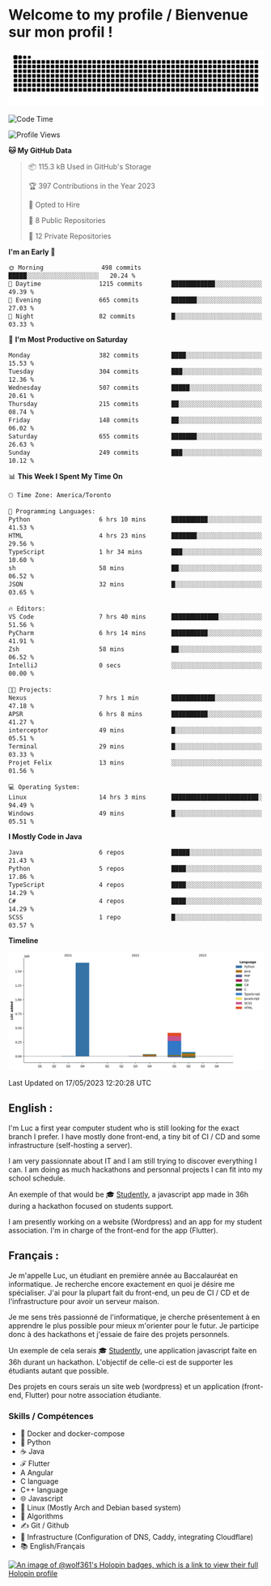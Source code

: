 # Welcome to my profile / Bienvenue sur mon profil !

![snake gif](https://github.com/wolf-361/wolf-361/blob/output/github-contribution-grid-snake.svg)

<!--START_SECTION:waka-->
![Code Time](http://img.shields.io/badge/Code%20Time-90%20hrs%2056%20mins-blue)

![Profile Views](http://img.shields.io/badge/Profile%20Views-0-blue)

**🐱 My GitHub Data** 

> 📦 115.3 kB Used in GitHub's Storage 
 > 
> 🏆 397 Contributions in the Year 2023
 > 
> 💼 Opted to Hire
 > 
> 📜 8 Public Repositories 
 > 
> 🔑 12 Private Repositories 
 > 
**I'm an Early 🐤** 

```text
🌞 Morning                498 commits         █████░░░░░░░░░░░░░░░░░░░░   20.24 % 
🌆 Daytime                1215 commits        ████████████░░░░░░░░░░░░░   49.39 % 
🌃 Evening                665 commits         ███████░░░░░░░░░░░░░░░░░░   27.03 % 
🌙 Night                  82 commits          █░░░░░░░░░░░░░░░░░░░░░░░░   03.33 % 
```
📅 **I'm Most Productive on Saturday** 

```text
Monday                   382 commits         ████░░░░░░░░░░░░░░░░░░░░░   15.53 % 
Tuesday                  304 commits         ███░░░░░░░░░░░░░░░░░░░░░░   12.36 % 
Wednesday                507 commits         █████░░░░░░░░░░░░░░░░░░░░   20.61 % 
Thursday                 215 commits         ██░░░░░░░░░░░░░░░░░░░░░░░   08.74 % 
Friday                   148 commits         ██░░░░░░░░░░░░░░░░░░░░░░░   06.02 % 
Saturday                 655 commits         ███████░░░░░░░░░░░░░░░░░░   26.63 % 
Sunday                   249 commits         ███░░░░░░░░░░░░░░░░░░░░░░   10.12 % 
```


📊 **This Week I Spent My Time On** 

```text
🕑︎ Time Zone: America/Toronto

💬 Programming Languages: 
Python                   6 hrs 10 mins       ██████████░░░░░░░░░░░░░░░   41.53 % 
HTML                     4 hrs 23 mins       ███████░░░░░░░░░░░░░░░░░░   29.56 % 
TypeScript               1 hr 34 mins        ███░░░░░░░░░░░░░░░░░░░░░░   10.60 % 
sh                       58 mins             ██░░░░░░░░░░░░░░░░░░░░░░░   06.52 % 
JSON                     32 mins             █░░░░░░░░░░░░░░░░░░░░░░░░   03.65 % 

🔥 Editors: 
VS Code                  7 hrs 40 mins       █████████████░░░░░░░░░░░░   51.56 % 
PyCharm                  6 hrs 14 mins       ██████████░░░░░░░░░░░░░░░   41.91 % 
Zsh                      58 mins             ██░░░░░░░░░░░░░░░░░░░░░░░   06.52 % 
IntelliJ                 0 secs              ░░░░░░░░░░░░░░░░░░░░░░░░░   00.00 % 

🐱‍💻 Projects: 
Nexus                    7 hrs 1 min         ████████████░░░░░░░░░░░░░   47.18 % 
APSR                     6 hrs 8 mins        ██████████░░░░░░░░░░░░░░░   41.27 % 
interceptor              49 mins             █░░░░░░░░░░░░░░░░░░░░░░░░   05.51 % 
Terminal                 29 mins             █░░░░░░░░░░░░░░░░░░░░░░░░   03.33 % 
Projet Felix             13 mins             ░░░░░░░░░░░░░░░░░░░░░░░░░   01.56 % 

💻 Operating System: 
Linux                    14 hrs 3 mins       ████████████████████████░   94.49 % 
Windows                  49 mins             █░░░░░░░░░░░░░░░░░░░░░░░░   05.51 % 
```

**I Mostly Code in Java** 

```text
Java                     6 repos             █████░░░░░░░░░░░░░░░░░░░░   21.43 % 
Python                   5 repos             ████░░░░░░░░░░░░░░░░░░░░░   17.86 % 
TypeScript               4 repos             ████░░░░░░░░░░░░░░░░░░░░░   14.29 % 
C#                       4 repos             ████░░░░░░░░░░░░░░░░░░░░░   14.29 % 
SCSS                     1 repo              █░░░░░░░░░░░░░░░░░░░░░░░░   03.57 % 
```



**Timeline**

![Lines of Code chart](https://raw.githubusercontent.com/wolf-361/wolf-361/main/assets/bar_graph.png)


 Last Updated on 17/05/2023 12:20:28 UTC
<!--END_SECTION:waka-->

## English : 

I'm Luc a first year computer student who is still looking for the exact branch I prefer. I have mostly done front-end, a tiny bit of CI / CD and some infrastructure (self-hosting a server).

I am very passionnate about IT and I am still trying to discover everything I can. I am doing as much hackathons and personnal projects I can fit into my school schedule.

An exemple of that would be 🎓 [Studently](https://github.com/wolf-361/Studently-CodeJam12), a javascript app made in 36h during a hackathon focused on students support.

I am presently working on a website (Wordpress) and an app for my student association. I'm in charge of the front-end for the app (Flutter).

## Français :

Je m'appelle Luc, un étudiant en première année au Baccalauréat en informatique. Je recherche encore exactement en quoi je désire me spécialiser. J'ai pour la plupart fait du front-end, un peu de CI / CD et de l'infrastructure pour avoir un serveur maison.

Je me sens très passionné de l'informatique, je cherche présentement à en apprendre le plus possible pour mieux m'orienter pour le futur. Je participe donc à des hackathons et j'essaie de faire des projets personnels.

Un exemple de cela serais 🎓 [Studently](https://github.com/wolf-361/Studently-CodeJam12), une application javascript faite en 36h durant un hackathon. L'objectif de celle-ci est de supporter les étudiants autant que possible.

Des projets en cours serais un site web (wordpress) et un application (front-end, Flutter) pour notre association étudiante.

###  Skills / Compétences

* 🐋 Docker and docker-compose
* 🐍 Python
* ☕ Java
* ℱ Flutter
* A Angular
* C language
* C++ language
* 🌐 Javascript
* 🐧 Linux (Mostly Arch and Debian based system)
* 🧩 Algorithms
* ✍️ Git / Github
* 📜 Infrastructure (Configuration of DNS, Caddy, integrating Cloudflare)
* 📚 English/Français

[![An image of @wolf361's Holopin badges, which is a link to view their full Holopin profile](https://holopin.me/wolf361)](https://holopin.io/@wolf361)


